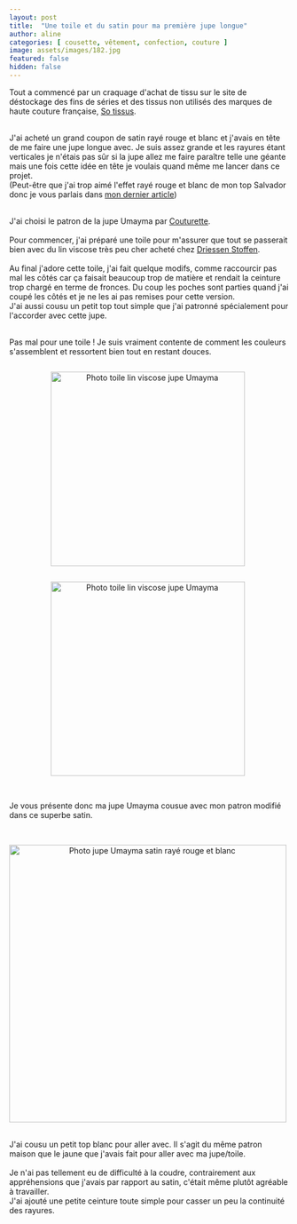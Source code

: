 ```yaml
---
layout: post
title:  "Une toile et du satin pour ma première jupe longue"
author: aline
categories: [ cousette, vêtement, confection, couture ]
image: assets/images/182.jpg
featured: false
hidden: false
---
```

<p>
Tout a commencé par un craquage d'achat de tissu sur le site de déstockage des fins de séries et des tissus non utilisés des marques de haute couture française, <a href="https://sotissus.com/" target="_blank">So tissus</a>.<br><br>

J'ai acheté un grand coupon de satin rayé rouge et blanc et j'avais en tête de me faire une jupe longue avec. Je suis assez grande et les rayures étant verticales je n'étais pas sûr si la jupe allez me faire paraître telle une géante mais une fois cette idée en tête je voulais quand même me lancer dans ce projet.<br>
(Peut-être que j'ai trop aimé l'effet rayé rouge et blanc de mon top Salvador donc je vous parlais dans <a href="{{ site.url }}{{ site.baseurl }}/top-salvador" target="_blank">mon dernier article</a>)<br><br>

J'ai choisi le patron de la jupe Umayma par <a href="https://www.couturette.fr/boutique/patron/patron-jupe-umayma-pdf/" target="_blank">Couturette</a>.<br><br>
Pour commencer, j'ai préparé une toile pour m'assurer que tout se passerait bien avec du lin viscose très peu cher acheté chez <a href="https://driessenstoffen.nl/fr/" target="_blank">Driessen Stoffen</a>.<br><br>
Au final j'adore cette toile, j'ai fait quelque modifs, comme raccourcir pas mal les côtés car ça faisait beaucoup trop de matière et rendait la ceinture trop chargé en terme de fronces. Du coup les poches sont parties quand j'ai coupé les côtés et je ne les ai pas remises pour cette version.<br>
J'ai aussi cousu un petit top tout simple que j'ai patronné spécialement pour l'accorder avec cette jupe.<br><br>

Pas mal pour une toile ! Je suis vraiment contente de comment les couleurs s'assemblent et ressortent bien tout en restant douces.<br>

<div float="left" style="text-align:center">
    <p style="display: inline-block; margin-right:.3em;"><img src="{{ site.url }}{{ site.baseurl }}/assets/images/184.jpg" width="350" alt="Photo toile lin viscose jupe Umayma"/></p>
    <p style="display: inline-block; margin-right:.3em;"><img src="{{ site.url }}{{ site.baseurl }}/assets/images/185.jpg" width="350" alt="Photo toile lin viscose jupe Umayma"/></p>
</div>
<br>

Je vous présente donc ma jupe Umayma cousue avec mon patron modifié dans ce superbe satin.<br><br>
<div float="left" style="text-align:center">
    <p style="display: inline-block; margin-right:.3em;"><img src="{{ site.url }}{{ site.baseurl }}/assets/images/183.jpg" width="500" alt="Photo jupe Umayma satin rayé rouge et blanc"/></p>
</div>
<br>
J'ai cousu un petit top blanc pour aller avec. Il s'agit du même patron maison que le jaune que j'avais fait pour aller avec ma jupe/toile.<br><br>
Je n'ai pas tellement eu de difficulté à la coudre, contrairement aux appréhensions que j'avais par rapport au satin, c'était même plutôt agréable à travailler.<br>
J'ai ajouté une petite ceinture toute simple pour casser un peu la continuité des rayures.<br>

</p>